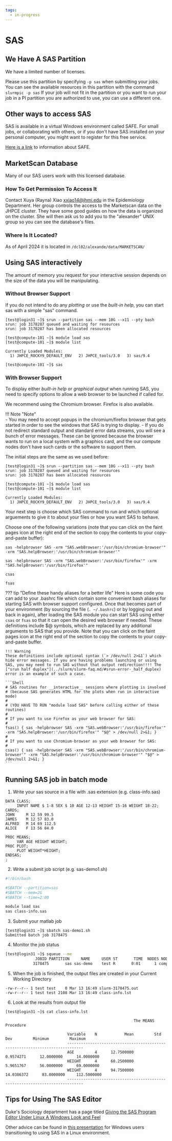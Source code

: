 ```yaml
---
tags:
  - in-progress
---
```


# SAS

## We Have A SAS Partition

We have a limited number of licenses.

Please use this partition by specifying `-p sas` when submitting your jobs. You can see the available resources in this partition with the command `slurmpic -p sas` If your job will not fit in the partition or you want to run your job in a PI partition you are authorized to use, you can use a different one.

## Other ways to access SAS
SAS is available in a virtual Windows environment called SAFE. For small jobs,
or collaborating with others, or if you don't have SAS installed on your
personal computer, you might want to register for this free service.

[Here is a link](../access/access-overview.md#safe-desktop) to information about SAFE.

## MarketScan Database

Many of our SAS users work with this licensed database.

### How To Get Permission To Access It
Contact  Xuya (Rayna) Xiao  <xxiao14@jhmi.edu> in the Epidemiology Department.
Her group controls the access to the Marketscan data on the JHPCE cluster.  They have some
good guides on how the data is organized on the cluster.  She will then ask us to add you to
the "alexander" UNIX group so you can see the database's files.

### Where Is It Located?

As of April 2024 it is located in `/dcl02/alexande/data/MARKETSCAN/`

## Using SAS interactively

The amount of memory you request for your interactive session depends on the size of the data you will be manipulating.

### Without Browser Support
If you do not intend to do any *plotting* or use the *built-in help*, you can start sas with a simple "sas" command.
```
[test@login31 ~]$ srun --partition sas --mem 10G --x11 --pty bash
srun: job 3178287 queued and waiting for resources
srun: job 3178287 has been allocated resources

[test@compute-101 ~]$ module load sas
[test@compute-101 ~]$ module list

Currently Loaded Modules:
  1) JHPCE_ROCKY9_DEFAULT_ENV   2) JHPCE_tools/3.0   3) sas/9.4

[test@compute-101 ~]$ sas
```

### With Browser Support

To display either *built-in help* or *graphical output* when running SAS, you need to specify options to allow a web browser to be launched if called for.

We recommend using the Chromium browser. Firefox is also available. 

!!! Note "Note"  
    - You may need to accept popups in the chromium/firefox browser that gets started in order to see the windows that SAS is trying to display.
    - If you do not redirect standard output and standard error data streams, you will see a bunch of error messages. These can be ignored because the browser wants to run on a local system with a graphics card, and the our compute nodes don't have such cards or the software to support them.

The initial steps are the same as we used before:
```
[test@login31 ~]$ srun --partition sas --mem 10G --x11 --pty bash
srun: job 3178287 queued and waiting for resources
srun: job 3178287 has been allocated resources

[test@compute-101 ~]$ module load sas
[test@compute-101 ~]$ module list

Currently Loaded Modules:
  1) JHPCE_ROCKY9_DEFAULT_ENV   2) JHPCE_tools/3.0   3) sas/9.4
```

Your next step is choose which SAS command to run and
which optional arguements to give it to about your files or how you want SAS to behave.

Choose one of the following variations (note that you can click on the faint pages icon at the right end of the section to copy the contents to your copy-and-paste buffer):

``` title="Chrome, no I/O redirection"
sas -helpbrowser SAS -xrm "SAS.webBrowser:'/usr/bin/chromium-browser'" -xrm "SAS.helpBrowser:'/usr/bin/chromium-browser'"
```
``` title="Firefox, no I/O redirection"
sas -helpbrowser SAS -xrm "SAS.webBrowser:'/usr/bin/firefox'" -xrm "SAS.helpBrowser:'/usr/bin/firefox'"
```

``` title="Chrome, all I/O redirected to a black hole (see tip below)"
csas
```

``` title="Firefox, all I/O redirected to a black hole (see tip below)"
fsas
```

??? tip "Define these handy aliases for a better life"
    Here is some code you can add to your .bashrc file which contain some convenient bash aliases for starting SAS with browser support configured. Once that becomes part of your environment (by sourcing the file (`. ~/.bashrc`) or by logging out and back in again), after loading the SAS module you can start SAS using either `csas` or `fsas` so that it can open the desired web browser if needed. These definitions include $@ symbols, which are replaced by any additional arguments to SAS that you provide. Note that you can click on the faint pages icon at the right end of the section to copy the contents to your copy-and-paste buffer.

    !!! Warning
    These definitions include optional syntax (`> /dev/null 2>&1`) which hide error messages. If you are having problems launching or using SAS, you may need to run SAS without that output redirection!!!! The ["srun half duplex"](../slurm/slurm-faq.md/#srun-error-_half_duplex) error is an example of such a case.

    ```Shell
    # SAS routines for __interactive__ sessions where plotting is involved
    # (because SAS generates HTML for the plots when run in interactive mode)
    # 
    # (YOU HAVE TO RUN "module load SAS" before calling either of these routines)
    #
    # If you want to use Firefox as your web browser for SAS:
    #
    fsas() { sas -helpbrowser SAS -xrm "SAS.webBrowser:'/usr/bin/firefox'" -xrm "SAS.helpBrowser:'/usr/bin/firefox'" "$@" > /dev/null 2>&1; }
    #
    # If you want to use Chromium-browser as your web browser for SAS:
    #
    csas() { sas -helpbrowser SAS -xrm "SAS.webBrowser:'/usr/bin/chromium-browser'" -xrm "SAS.helpBrowser:'/usr/bin/chromium-browser'" "$@" > /dev/null 2>&1; }
    ```

## Running SAS job in batch mode

1. Write your sas source in a file with .sas extension (e.g. class-info.sas)
```
DATA CLASS;
     INPUT NAME $ 1-8 SEX $ 10 AGE 12-13 HEIGHT 15-16 WEIGHT 18-22;
CARDS;
JOHN     M 12 59 99.5
JAMES    M 12 57 83.0
ALFRED   M 14 69 112.5
ALICE    F 13 56 84.0

PROC MEANS;
     VAR AGE HEIGHT WEIGHT;
PROC PLOT;
     PLOT WEIGHT*HEIGHT;
ENDSAS;
;
```

2. Write a submit job script (e.g. sas-demo1.sh)
```bash
#!/bin/bash

#SBATCH --partition=sas
#SBATCH --mem=2G
#SBATCH --time=2:00

module load sas
sas class-info.sas
```

3. Submit your matlab job
```
[test@login31 ~]$ sbatch sas-demo1.sh
Submitted batch job 3178475
```

4. Monitor the job status
```bash
[test@login31 ~]$ squeue --me
             JOBID PARTITION     NAME     USER ST       TIME  NODES NODELIST(REASON)
            3178475       sas sas-demo    test R       0:01      1 compute-101
```

5. When the job is finished, the output files are created in your Current Working Directory
```
-rw-r--r-- 1 test test    0 Mar 13 16:49 slurm-3178475.out
-rw-r--r-- 1 test test 2108 Mar 13 16:49 class-info.lst
```

6. Look at the results from output file
```
[test@login31 ~]$ cat class-info.lst

                                                        The MEANS Procedure

                           Variable    N            Mean         Std Dev         Minimum         Maximum
                           -----------------------------------------------------------------------------
                           AGE         4      12.7500000       0.9574271      12.0000000      14.0000000
                           HEIGHT      4      60.2500000       5.9651767      56.0000000      69.0000000
                           WEIGHT      4      94.7500000      14.0386372      83.0000000     112.5000000
                           -----------------------------------------------------------------------------

```

## Tips for Using The SAS Editor

Duke's Sociology department has a page titled [Giving the SAS Program Editor Under Linux A Windows Look and Feel](https://computing.soc.duke.edu/computing/Giving(20)the(20)SAS(20)Program(20)Editor(20)Under(20)Linux(20)a(20)Windows(20)Look(20)and(20)Feel.html)

Other advice can be found in [this presentation](https://www.lexjansen.com/phuse/2015/is/iS07_ppt.pdf) for Windows users transitioning to using SAS in a Linux environment.
